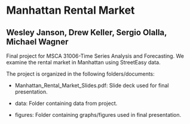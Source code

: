 # Manhattan Rental Market
## Wesley Janson, Drew Keller, Sergio Olalla, Michael Wagner

Final project for MSCA 31006-Time Series Analysis and Forecasting. We examine the rental market in Manhattan using StreetEasy data.

The project is organized in the following folders/documents:

* Manhattan_Rental_Market_Slides.pdf: Slide deck used for final presentation.

* data: Folder containing data from project.

* figures: Folder containing graphs/figures used in final presentation.